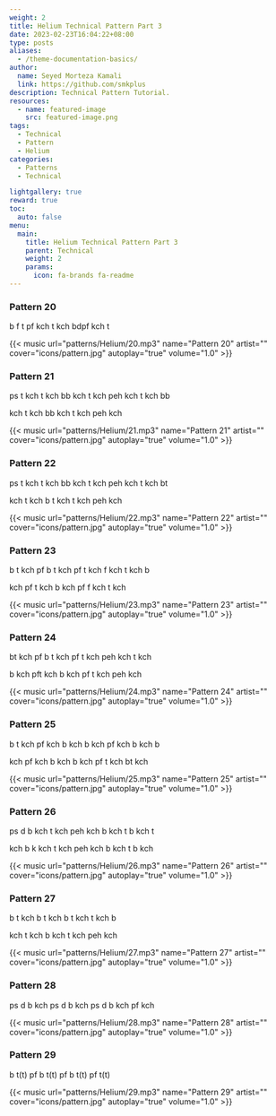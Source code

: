 ```yaml
---
weight: 2
title: Helium Technical Pattern Part 3
date: 2023-02-23T16:04:22+08:00
type: posts
aliases:
  - /theme-documentation-basics/
author:
  name: Seyed Morteza Kamali
  link: https://github.com/smkplus
description: Technical Pattern Tutorial.
resources:
  - name: featured-image
    src: featured-image.png
tags:
  - Technical
  - Pattern
  - Helium
categories:
  - Patterns
  - Technical

lightgallery: true
reward: true
toc:
  auto: false
menu:
  main:
    title: Helium Technical Pattern Part 3
    parent: Technical
    weight: 2
    params:
      icon: fa-brands fa-readme
---
```



### Pattern 20
b f t pf kch t kch bdpf kch t

{{< music url="patterns/Helium/20.mp3" name="Pattern 20" artist="" cover="icons/pattern.jpg" autoplay="true" volume="1.0" >}}

### Pattern 21
ps t kch t kch bb kch t kch peh kch t kch bb

kch t kch bb kch t kch peh kch

{{< music url="patterns/Helium/21.mp3" name="Pattern 21" artist="" cover="icons/pattern.jpg" autoplay="true" volume="1.0" >}}

### Pattern 22
ps t kch t kch bb kch t kch peh kch t kch bt

kch t kch b t kch t kch peh kch

{{< music url="patterns/Helium/22.mp3" name="Pattern 22" artist="" cover="icons/pattern.jpg" autoplay="true" volume="1.0" >}}

### Pattern 23
b t kch pf b t kch pf t kch f kch t kch b

kch pf t kch b kch pf f kch t kch

{{< music url="patterns/Helium/23.mp3" name="Pattern 23" artist="" cover="icons/pattern.jpg" autoplay="true" volume="1.0" >}}

### Pattern 24
bt kch pf b t kch pf t kch peh kch t kch

b kch pft kch b kch pf t kch peh kch

{{< music url="patterns/Helium/24.mp3" name="Pattern 24" artist="" cover="icons/pattern.jpg" autoplay="true" volume="1.0" >}}

### Pattern 25
b t kch pf kch b kch b kch pf kch b kch b

kch pf kch b kch b kch pf t kch bt kch

{{< music url="patterns/Helium/25.mp3" name="Pattern 25" artist="" cover="icons/pattern.jpg" autoplay="true" volume="1.0" >}}

### Pattern 26
ps d b kch t kch peh kch b kch t b kch t

kch b k kch t kch peh kch b kch t b kch

{{< music url="patterns/Helium/26.mp3" name="Pattern 26" artist="" cover="icons/pattern.jpg" autoplay="true" volume="1.0" >}}

### Pattern 27
b t kch b t kch b t kch t kch b

kch t kch b kch t kch peh kch

{{< music url="patterns/Helium/27.mp3" name="Pattern 27" artist="" cover="icons/pattern.jpg" autoplay="true" volume="1.0" >}}

### Pattern 28
ps d b kch ps d b kch ps d b kch pf kch

{{< music url="patterns/Helium/28.mp3" name="Pattern 28" artist="" cover="icons/pattern.jpg" autoplay="true" volume="1.0" >}}

### Pattern 29
b t(t) pf b t(t) pf b t(t) pf t(t)

{{< music url="patterns/Helium/29.mp3" name="Pattern 29" artist="" cover="icons/pattern.jpg" autoplay="true" volume="1.0" >}}
